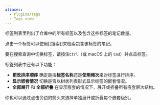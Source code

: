 ```yaml
---
aliases:
  - Plugins/Tags
  - Tags view
---
```


标签列表里列出了仓库中的所有标签以及包含这些标签的笔记数量。

点击一个标签可以使用[[搜索]]来检索包含该标签的笔记。

要在搜索查询中切换标签，请按住`Ctrl`（或 macOS 上的 `Cmd`）并点击标签。

标签列表中还有以下功能：

- **更改排序顺序** 确定是按**标签名称**还是**使用频次**来对标签进行排序。
- **显示嵌套情况** 切换是否以树状列表形式显示标签的嵌套情况。
- **全部展开** 和 **全部折叠** 在显示嵌套的情况下，展开或折叠所有嵌套层次结构。

你也可以通过点击旁边的箭头来选择单独展开或折叠每个嵌套级别。